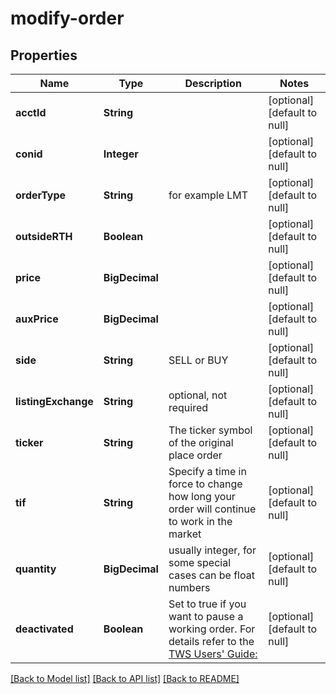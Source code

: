 # modify-order
## Properties

| Name | Type | Description | Notes |
|------------ | ------------- | ------------- | -------------|
| **acctId** | **String** |  | [optional] [default to null] |
| **conid** | **Integer** |  | [optional] [default to null] |
| **orderType** | **String** | for example LMT | [optional] [default to null] |
| **outsideRTH** | **Boolean** |  | [optional] [default to null] |
| **price** | **BigDecimal** |  | [optional] [default to null] |
| **auxPrice** | **BigDecimal** |  | [optional] [default to null] |
| **side** | **String** | SELL or BUY | [optional] [default to null] |
| **listingExchange** | **String** | optional, not required | [optional] [default to null] |
| **ticker** | **String** | The ticker symbol of the original place order | [optional] [default to null] |
| **tif** | **String** | Specify a time in force to change how long your order will continue to work in the market | [optional] [default to null] |
| **quantity** | **BigDecimal** | usually integer, for some special cases can be float numbers | [optional] [default to null] |
| **deactivated** | **Boolean** | Set to true if you want to pause a working order. For details refer to the [TWS Users&#39; Guide:](https://guides.interactivebrokers.com/tws/twsguide.html#usersguidebook/getstarted/pause_execution.htm)  | [optional] [default to null] |

[[Back to Model list]](../README.md#documentation-for-models) [[Back to API list]](../README.md#documentation-for-api-endpoints) [[Back to README]](../README.md)

